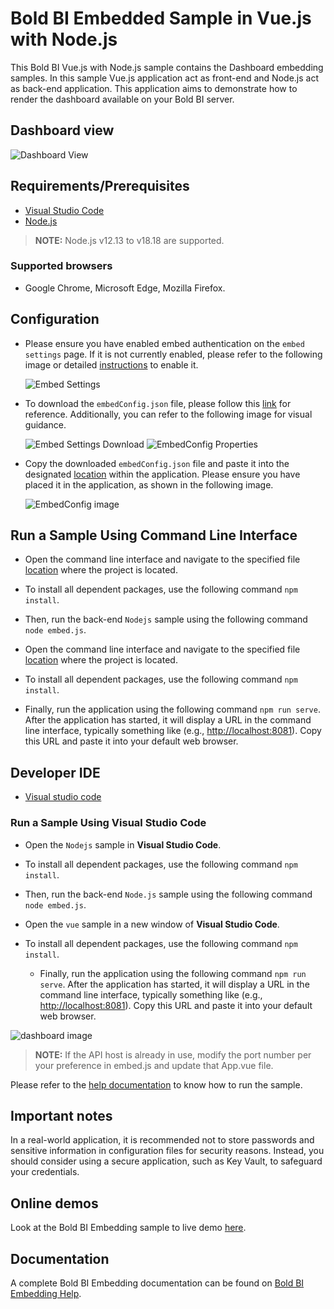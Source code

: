 # Bold BI Embedded Sample in Vue.js with Node.js

 This Bold BI Vue.js with Node.js sample contains the Dashboard embedding samples. In this sample Vue.js application act as front-end and Node.js act as back-end application. This application aims to demonstrate how to render the dashboard available on your Bold BI server.

## Dashboard view

![Dashboard View](https://github.com/boldbi/vue-with-nodejs-sample/assets/129486688/1ca68cc4-e4ce-4403-a0f0-44a4879e4081)

## Requirements/Prerequisites

* [Visual Studio Code](https://code.visualstudio.com/download)
* [Node.js](https://nodejs.org/en/)

 > **NOTE:** Node.js v12.13 to v18.18 are supported.

### Supported browsers
  
* Google Chrome, Microsoft Edge, Mozilla Firefox.

## Configuration

* Please ensure you have enabled embed authentication on the `embed settings` page. If it is not currently enabled, please refer to the following image or detailed [instructions](https://help.boldbi.com/site-administration/embed-settings/#get-embed-secret-code?utm_source=github&utm_medium=backlinks) to enable it.

    ![Embed Settings](https://github.com/boldbi/aspnet-core-sample/assets/91586758/b3a81978-9eb4-42b2-92bb-d1e2735ab007)

* To download the `embedConfig.json` file, please follow this [link](https://help.boldbi.com/site-administration/embed-settings/#get-embed-configuration-file?utm_source=github&utm_medium=backlinks) for reference. Additionally, you can refer to the following image for visual guidance.

     ![Embed Settings Download](https://github.com/boldbi/aspnet-core-sample/assets/91586758/d27d4cfc-6a3e-4c34-975e-f5f22dea6172)
     ![EmbedConfig Properties](https://github.com/boldbi/aspnet-core-sample/assets/91586758/d6ce925a-0d4c-45d2-817e-24d6d59e0d63)

* Copy the downloaded `embedConfig.json` file and paste it into the designated [location](https://github.com/boldbi/vue-with-nodejs-sample/tree/master/Nodejs) within the application. Please ensure you have placed it in the application, as shown in the following image.

    ![EmbedConfig image](https://github.com/boldbi/vue-with-nodejs-sample/assets/129486688/0f396ab7-24d7-4fb3-b54e-312c430512c9)

## Run a Sample Using Command Line Interface

* Open the command line interface and navigate to the specified file [location](https://github.com/boldbi/vue-with-nodejs-sample/tree/master/Nodejs) where the project is located.
  
* To install all dependent packages, use the following command `npm install`.

* Then, run the back-end `Nodejs` sample using the following command `node embed.js`.

* Open the command line interface and navigate to the specified file [location](https://github.com/boldbi/vue-with-nodejs-sample/tree/master/vue) where the project is located.

* To install all dependent packages, use the following command `npm install`.

* Finally, run the application using the following command `npm run serve`. After the application has started, it will display a URL in the command line interface, typically something like (e.g., <http://localhost:8081>). Copy this URL and paste it into your default web browser.

## Developer IDE

* [Visual studio code](https://code.visualstudio.com/download)

### Run a Sample Using Visual Studio Code

* Open the `Nodejs` sample in **Visual Studio Code**.

* To install all dependent packages, use the following command `npm install`.

* Then, run the back-end `Node.js` sample using the following command `node embed.js`.

* Open the `vue` sample in a new window of **Visual Studio Code**.

* To install all dependent packages, use the following command `npm install`.

  * Finally, run the application using the following command `npm run serve`. After the application has started, it will display a URL in the command line interface, typically something like (e.g., <http://localhost:8081>). Copy this URL and paste it into your default web browser.

![dashboard image](https://github.com/boldbi/vue-with-nodejs-sample/assets/129486688/1ca68cc4-e4ce-4403-a0f0-44a4879e4081)

> **NOTE:** If the API host is already in use, modify the port number per your preference in embed.js and update that App.vue file.

Please refer to the [help documentation](https://help.boldbi.com/embedding-options/embedding-sdk/samples/vuejs-with-node-js/#how-to-run-the-sample?utm_source=github&utm_medium=backlinks) to know how to run the sample.

## Important notes

In a real-world application, it is recommended not to store passwords and sensitive information in configuration files for security reasons. Instead, you should consider using a secure application, such as Key Vault, to safeguard your credentials.

## Online demos

Look at the Bold BI Embedding sample to live demo [here](https://samples.boldbi.com/embed?utm_source=github&utm_medium=backlinks).

## Documentation

A complete Bold BI Embedding documentation can be found on [Bold BI Embedding Help](https://help.boldbi.com/embedded-bi/javascript-based/?utm_source=github&utm_medium=backlinks).
